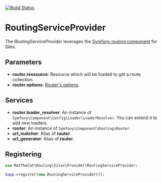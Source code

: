 [![Build Status](https://travis-ci.org/MatTheCat/silex-routing-provider.svg?branch=master)](https://travis-ci.org/MatTheCat/silex-routing-provider)

# RoutingServiceProvider

The *RoutingServiceProvider* leverages the [Symfony routing component](http://symfony.com/doc/current/components/routing/introduction.html) for Silex.

## Parameters

- **router.ressource**: Resource which will be loaded to get a route collection.
- **router.options**: [Router's options](https://github.com/symfony/Routing/blob/master/Router.php#L117).

## Services

- **router.loader_resolver**: An instance of `Symfony\Component\Config\Loader\LoaderResolver`. You can extend it to add new loaders.
- **router**: An instance of `Symfony\Component\Routing\Router`.
- **url_matcher**: Alias of **router**.
- **url_generator**: Alias of **router**.

## Registering

```php
use MatTheCat\Routing\Silex\Provider\RoutingServiceProvider;

$app->register(new RoutingServiceProvider());
```